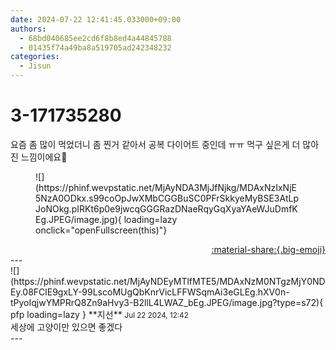 ```yaml
---
date: 2024-07-22 12:41:45.033000+09:00
authors:
  - 68bd040685ee2cd6f8b8ed4a44845788
  - 01435f74a49ba8a519705ad242348232
categories:
  - Jisun
---
```


# 3-171735280

<div class="post-container" markdown="1">
<div class="content-container md-sidebar__scrollwrap" markdown="1">

요즘 좀 많이 먹었더니 좀 찐거 같아서 공복 다이어트 중인데 ㅠㅠ 먹구 싶은게 더 많아진 느낌이에요🥲
<figure markdown="1">
![](https://phinf.wevpstatic.net/MjAyNDA3MjJfNjkg/MDAxNzIxNjE5NzA0ODkx.s99coOpJwXMbCGGBuSC0PFrSkkyeMyBSE3AtLpJoNOkg.pIRKt6p0e9jwcqGGGRazDNaeRqyGqXyaYAeWJuDmfKEg.JPEG/image.jpg){ loading=lazy onclick="openFullscreen(this)"}
</figure>


</div>
</div>

<div style="text-align: right;" markdown="1">
<a href="https://weverse.io/fromis9/fanpost/3-171735280" style="text-align: right;">:material-share:{.big-emoji}</a>
</div>
---

<div class="comments-container md-sidebar__scrollwrap" markdown="1">
<div class="comment" markdown="1">
<div class='id-container' markdown="1">
![](https://phinf.wevpstatic.net/MjAyNDEyMTlfMTE5/MDAxNzM0NTgzMjY0NDEy.08FClE9gxLY-99LscoMUgQbKnrVicLFFWSqmAi3eGLEg.hXV0n-tPyoIqjwYMPRrQ8Zn9aHvy3-B2llL4LWAZ_bEg.JPEG/image.jpg?type=s72){ pfp loading=lazy }
**<span class="artist">지선</span>** <small>Jul 22 2024, 12:42</small><br>
</div>
<div class='comment-body' markdown="1">
세상에 고양이만 있으면 좋겠다
</div>
</div>
</div>
---
